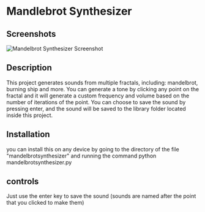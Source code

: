 # Mandlebrot Synthesizer

## Screenshots
![Mandelbrot Synthesizer Screenshot](https://github.com/yahia-svg/terminalcraft/blob/main/submissions/MandelbrotSynthesizer/Screenshot%202025-06-22%20084723.png?raw=true)


## Description

This project generates sounds from multiple fractals, including: mandelbrot, burning ship and more. You can generate a tone by clicking any point on the fractal and it will generate a custom frequency and volume based on the number of iterations of the point. You can choose to save the sound by pressing enter, and the sound will be saved to the library folder located inside this project.

## Installation

you can install this on any device by going to the directory of the file "mandelbrotsynthesizer" and running the command 
python mandelbrotsynthesizer.py

## controls

Just use the enter key to save the sound (sounds are named after the point that you clicked to make them)